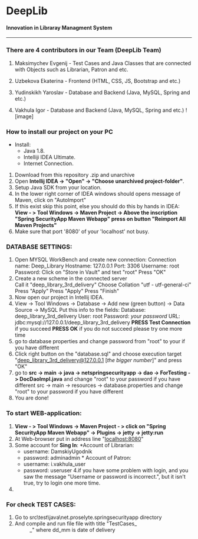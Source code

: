 

 **DeepLib** 
 ====================
#### Innovation in Libraray Managment System

------------------------------
### There are 4 contributors in our Team (DeepLib Team)
1. Maksimychev Evgenij - Test Cases and Java Classes that are connected with Objects such as Librarian, Patron and etc.
 
2. Uzbekova Ekaterina - Frontend (HTML, CSS, JS, Bootstrap and etc.)
3. Yudinskikh Yaroslav - Database and Backend (Java, MySQL, Spring and etc.)
4. Vakhula Igor - Database and Backend (Java, MySQL, Spring and etc.)
![image]


### **How to install our project on your PC** 

+ Install:
  - Java 1.8.
  - Intelliji IDEA Ultimate.
  - Internet Connection.
         

1. Download from this repository .zip and unarchive
2. Open **Intellij IDEA -> "Open" -> "Choose unarchived project-folder"**.
3. Setup Java SDK from your location.
4. In the lower right corner of IDEA windows should opens message of Maven, click on "AutoImport"
5. If this exist skip this point, else you should do this by hands in IDEA:
      **View - > Tool Windows -> Maven Project -> Above the inscription "Spring SecurityApp Maven Webapp" press on button "Reimport All Maven Projects"**
6. Make sure that port '8080' of your 'localhost' not busy. 

### DATABASE SETTINGS:
1. Open MYSQL WorkBench and create new connection:
Connection name: Deep_Library
Hostname: 127.0.0.1
Port: 3306
Username: root
Password: Click on "Store in Vault" and text "root"
Press "OK"
2. Create a new scheme in the connected server  
   Call it "deep_library_3rd_delivery"
   Choose Collation "utf - utf-general-ci"
   Press "Apply"
   Press "Apply"
   Press "Finish"
3. Now open our project in Intellij IDEA.
4. View -> Tool Windows -> Database -> Add new (green button) -> Data Source -> MySQL
   Put this info to the fields:
   Database: deep_library_3rd_delivery
   User: root
   Password: *your password*
   URL: jdbc:mysql://127.0.0.1/deep_library_3rd_delivery
   **PRESS Test Connection** if you succeed **PRESS OK** if you do not succeed please try one more time
5. go to database properties and change password from "root" to your if you have different
6. Click right button on the "database.sql" and choose execution target "deep_library_3rd_delivery@127.0.0.1 [*the bigger number*]" and press "OK"
7. go to **src -> main -> java -> netspringsecurityapp -> dao -> ForTesting -> DocDaoImpl.java**  and change "root" to your password if you have different
   src -> main -> resources -> database.properties and change "root" to your password if you have different
8. You are done!


 ### To start WEB-application:
  1. **View - > Tool Windows -> Maven Project - > click on "Spring SecurityApp Maven Webapp" -> Plugins -> jetty -> jetty:run**
  2. At Web-browser put in address line "[localhost:8080](http://localhost:8080)"
  3. Some account for **Sing In**:
    *Account of Librarian:
      + username: DamskiyUgodnik
      + password: adminadmin
    * Account of Patron:
      + username: i.vakhula_user
      + password: useruser
   4.if you have some problem with login, and you saw the message "Username or password is incorrect.", but it isn't true, try to login one more time.
   5.
 ### For check TEST CASES:
 
 1. Go to src\test\java\net.proselyte.springsecurityapp directory
 2. And compile and run file file with title "TestCases_<dd>_<mm>" where dd_mm is date of delivery
 
 
### 


